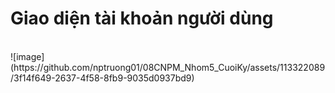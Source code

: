 <h1>Giao diện tài khoản người dùng</h1>
</br>
![image](https://github.com/nptruong01/08CNPM_Nhom5_CuoiKy/assets/113322089/3f14f649-2637-4f58-8fb9-9035d0937bd9)

